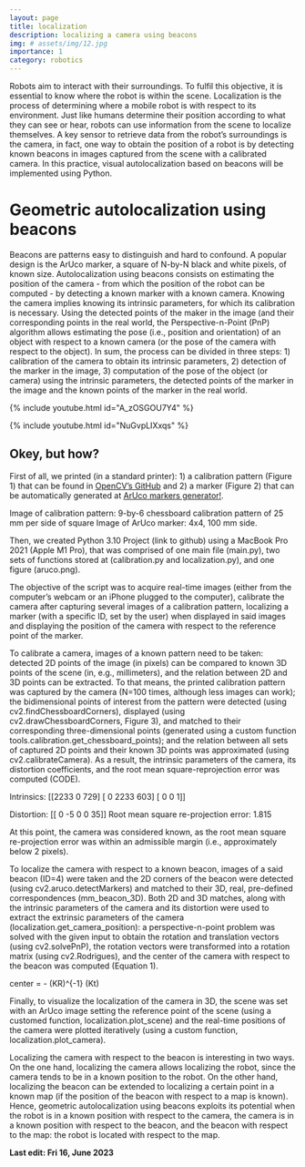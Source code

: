 ```yaml
---
layout: page
title: localization
description: localizing a camera using beacons
img: # assets/img/12.jpg
importance: 1
category: robotics
---
```


Robots aim to interact with their surroundings. To fulfil this objective, it is essential to know where the robot is within the scene. 
Localization is the process of determining where a mobile robot is with respect to its environment. Just like humans determine their 
position according to what they can see or hear, robots can use information from the scene to localize themselves. A key sensor to 
retrieve data from the robot’s surroundings is the camera, in fact, one way to obtain the position of a robot is by detecting known 
beacons in images captured from the scene with a calibrated camera. In this practice, visual autolocalization based on beacons will be 
implemented using Python.

# Geometric autolocalization using beacons

Beacons are patterns easy to distinguish and hard to confound. A popular design is the ArUco marker, a square of N-by-N black and white 
pixels, of known size. Autolocalization using beacons consists on estimating the position of the camera  - from which the position of 
the robot can be computed - by detecting a known marker with a known camera. Knowing the camera implies knowing its intrinsic parameters,
for which its calibration is necessary. Using the detected points of the maker in the image (and their corresponding points in the real 
world, the Perspective-n-Point (PnP) algorithm allows estimating the pose (i.e., position and orientation) of an object with respect to a 
known camera (or the pose of the camera with respect to the object). In sum, the process can be divided in three steps: 1) calibration of 
the camera to obtain its intrinsic parameters, 2) detection of the marker in the image, 3) computation of the pose of the object (or camera) 
using the intrinsic parameters, the detected points of the marker in the image and the known points of the marker in the real world.

{% include youtube.html id="A_zOSGOU7Y4" %}

{% include youtube.html id="NuGvpLIXxqs" %}


## Okey, but how?

First of all, we printed (in a standard printer): 1) a calibration pattern (Figure 1) that can be found in [OpenCV’s 
GitHub](https://github.com/opencv/opencv/blob/4.x/doc/pattern.png) and 2) a marker (Figure 2) that can be automatically generated at 
[ArUco markers generator!](https://chev.me/arucogen/).

Image of calibration pattern: 9-by-6 chessboard calibration pattern of 25 mm per side of square
Image of ArUco marker: 4x4, 100 mm side.

Then, we created Python 3.10 Project (link to github) using a MacBook Pro 2021 (Apple M1 Pro), that was comprised of one main file (main.py), 
two sets of functions stored at (calibration.py and localization.py), and one figure (aruco.png).

The objective of the script was to acquire real-time images (either from the computer’s webcam or an iPhone plugged to the computer), 
calibrate the camera after capturing several images of a calibration pattern, localizing a marker (with a specific ID, set by the user) when 
displayed in said images and displaying the position of the camera with respect to the reference point of the marker. 

To calibrate a camera, images of a known pattern need to be taken: detected 2D points of the image (in pixels) can be compared to known 3D 
points of the scene (in, e.g., millimeters), and the relation between 2D and 3D points can be extracted. To that means, the printed calibration 
pattern was captured by the camera (N=100 times, although less images can work); the bidimensional points of interest from the pattern were 
detected (using cv2.findChessboardCorners), displayed (using cv2.drawChessboardCorners, Figure 3), and matched to their corresponding 
three-dimensional points (generated using a custom function tools.calibration.get_chessboard_points); and the relation between all sets of 
captured 2D points and their known 3D points was approximated (using cv2.calibrateCamera). As a result, the intrinsic parameters of the camera, 
its distortion coefficients, and the root mean square-reprojection error was computed (CODE).

Intrinsics:
 [[2233    0  729]
 [   0 2233  603]
 [   0    0    1]]

Distortion: [[ 0 -5  0  0 35]]
Root mean square re-projection error: 1.815

At this point, the camera was considered known, as the root mean square re-projection error was within an admissible margin (i.e., approximately 
below 2 pixels).

To localize the camera with respect to a known beacon, images of a said beacon (ID=4) were taken and the 2D corners of the beacon were detected 
(using cv2.aruco.detectMarkers) and matched to their 3D, real, pre-defined correspondences (mm_beacon_3D). Both 2D and 3D matches, along with the 
intrinsic parameters of the camera and its distortion were used to extract the extrinsic parameters of the camera (localization.get_camera_position): 
a perspective-n-point problem was solved with the given input to obtain the rotation and translation vectors (using cv2.solvePnP), the rotation 
vectors were transformed into a rotation matrix (using cv2.Rodrigues), and the center of the camera with respect to the beacon was computed (Equation 1).

center =  - (KR)^{-1} (Kt) 

Finally, to visualize the localization of the camera in 3D, the scene was set with an ArUco image setting the reference point of the scene (using a 
customed function, localization.plot_scene) and the real-time positions of the camera were plotted iteratively (using a custom function, 
localization.plot_camera).

Localizing the camera with respect to the beacon is interesting in two ways. On the one hand, localizing the camera allows localizing the robot, 
since the camera tends to be in a known position to the robot. On the other hand, localizing the beacon can be extended to localizing a certain point 
in a known map (if the position of the beacon with respect to a map is known). Hence, geometric autolocalization using beacons exploits its potential 
when the robot is in a known position with respect to the camera, the camera is in a known position with respect to the beacon, and the beacon with 
respect to the map: the robot is located with respect to the map.

**Last edit: Fri 16, June 2023**
